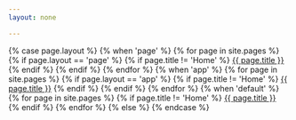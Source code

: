 ```yaml
---
layout: none

---
```



{% case page.layout %}
	{% when 'page' %}
		{% for page in site.pages %}
			{% if page.layout == 'page' %}
				{% if page.title != 'Home' %}
					<a href="{{ page.url }}">{{ page.title }}</a>
				{% endif %}
			{% endif %}
		{% endfor %}
	{% when 'app' %}
		{% for page in site.pages %}
			{% if page.layout == 'app' %}
				{% if page.title != 'Home' %}
					<a href="{{ page.url }}">{{ page.title }}</a>
				{% endif %}
			{% endif %}
		{% endfor %}
	{% when 'default' %}
		{% for page in site.pages %}
			{% if page.title != 'Home' %}
				<a href="{{ page.url }}">{{ page.title }}</a>
			{% endif %}
		{% endfor %}
	{% else %} 
{% endcase %}